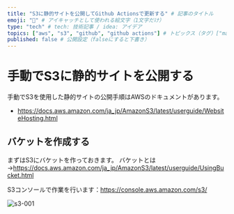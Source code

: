 ```yaml
---
title: "S3に静的サイトを公開してGithub Actionsで更新する" # 記事のタイトル
emoji: "🐻" # アイキャッチとして使われる絵文字（1文字だけ）
type: "tech" # tech: 技術記事 / idea: アイデア
topics: ["aws", "s3", "github", "github actions"] # トピックス（タグ）["markdown", "rust", "aws"]のように指定する
published: false # 公開設定（falseにすると下書き）
---
```


# 手動でS3に静的サイトを公開する

手動でS3を使用した静的サイトの公開手順はAWSのドキュメントがあります。

- https://docs.aws.amazon.com/ja_jp/AmazonS3/latest/userguide/WebsiteHosting.html

## バケットを作成する
まずはS3にバケットを作っておきます。 バケットとは→https://docs.aws.amazon.com/ja_jp/AmazonS3/latest/userguide/UsingBucket.html

S3コンソールで作業を行います：https://console.aws.amazon.com/s3/

![s3-001](https://storage.googleapis.com/zenn-user-upload/ba60c7a469a0ec336e22e258.png)


